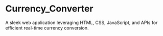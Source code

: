 # Currency_Converter
A sleek web application leveraging HTML, CSS, JavaScript, and APIs for efficient real-time currency conversion.
